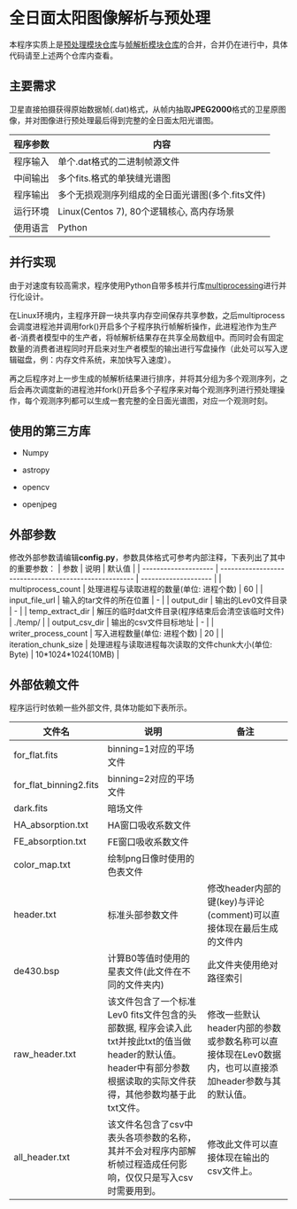 # 全日面太阳图像解析与预处理
本程序实质上是[预处理模块仓库](https://github.com/OminousBlackCat/NJU_SEU_sun_data_process)与[帧解析模块仓库](https://github.com/OminousBlackCat/SEU-NJU-DataProcess)的合并，合并仍在进行中，具体代码请至上述两个仓库内查看。

## 主要需求

卫星直接拍摄获得原始数据帧(.dat)格式，从帧内抽取**JPEG2000**格式的卫星原图像，并对图像进行预处理最后得到完整的全日面太阳光谱图。

| 程序参数 | 内容                                              |
| -------- | ------------------------------------------------- |
| 程序输入 | 单个.dat格式的二进制帧源文件                      |
| 中间输出 | 多个fits.格式的单狭缝光谱图                       |
| 程序输出 | 多个无损观测序列组成的全日面光谱图(多个.fits文件) |
| 运行环境 | Linux(Centos 7), 80个逻辑核心, 高内存场景         |
| 使用语言 | Python                                            |

## 并行实现

由于对速度有较高需求，程序使用Python自带多核并行库[multiprocessing](https://docs.python.org/3/library/multiprocessing.html)进行并行化设计。

在Linux环境内，主程序开辟一块共享内存空间保存共享参数，之后multiprocess会调度进程池并调用fork()开启多个子程序执行帧解析操作，此进程池作为生产者-消费者模型中的生产者，将帧解析结果存在共享全局数组中。而同时会有固定数量的消费者进程同时开启来对生产者模型的输出进行写盘操作（此处可以写入逻辑磁盘，例：内存文件系统，来加快写入速度）。

再之后程序对上一步生成的帧解析结果进行排序，并将其分组为多个观测序列，之后会再次调度新的进程池并fork()开启多个子程序来对每个观测序列进行预处理操作，每个观测序列都可以生成一套完整的全日面光谱图，对应一个观测时刻。

## 使用的第三方库

* Numpy

* astropy

* opencv

* openjpeg

## 外部参数

修改外部参数请编辑**config.py**，参数具体格式可参考内部注释，下表列出了其中的重要参数：
| 参数                 | 说明                                                  | 默认值               |
| -------------------- | ----------------------------------------------------- | -------------------- |
| multiprocess_count   | 处理进程与读取进程的数量(单位: 进程个数)              | 60                   |
| input_file_url       | 输入的tar文件的所在位置                               | -                    |
| output_dir           | 输出的Lev0文件目录                                    | -                    |
| temp_extract_dir     | 解压的临时dat文件目录(程序结束后会清空该临时文件)     | ./temp/              |
| output_csv_dir       | 输出的csv文件目标地址                                 | -                    |
| writer_process_count | 写入进程数量(单位: 进程个数)                          | 20                   |
| iteration_chunk_size | 处理进程与读取进程每次读取的文件chunk大小(单位: Byte) | 10\*1024\*1024(10MB) |

## 外部依赖文件
程序运行时依赖一些外部文件, 具体功能如下表所示。

| 文件名         | 说明                                                         | 备注                                                         |
| -------------- | ------------------------------------------------------------ | ------------------------------------------------------------ |
| for_flat.fits          | binning=1对应的平场文件                            |                                                              |
| for_flat_binning2.fits | binning=2对应的平场文件                            |                                                              |
| dark.fits              | 暗场文件                                           |                                                              |
| HA_absorption.txt      | HA窗口吸收系数文件                                 |                                                              |
| FE_absorption.txt      | FE窗口吸收系数文件                                 |                                                              |
| color_map.txt          | 绘制png日像时使用的色表文件                        |                                                              |
| header.txt             | 标准头部参数文件                                   | 修改header内部的键(key)与评论(comment)可以直接体现在最后生成的文件内 |
| de430.bsp              | 计算B0等值时使用的星表文件(此文件在不同的文件夹内) | 此文件夹使用绝对路径索引                                     |
| raw_header.txt | 该文件包含了一个标准Lev0 fits文件包含的头部数据, 程序会读入此txt并按此txt的值当做header的默认值。header中有部分参数根据读取的实际文件获得，其他参数均基于此txt文件。 | 修改一些默认header内部的参数或参数名称可以直接体现在Lev0数据内，也可以直接添加header参数与其的默认值。 |
| all_header.txt | 该文件名包含了csv中表头各项参数的名称，其并不会对程序内部解析帧过程造成任何影响，仅仅只是写入csv时需要用到。 | 修改此文件可以直接体现在输出的csv文件上。                    |
